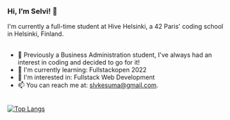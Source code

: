 <h3>Hi, I’m Selvi! 👋  </h3>
I'm currently a full-time student at Hive Helsinki, a 42 Paris' coding school in Helsinki, Finland. <br><br>

- 🥰 Previously a Business Administration student, I've always had an interest in coding and decided to go for it! 
- 🌱 I'm currently learning: Fullstackopen 2022
- 👻 I'm interested in: Fullstack Web Development
- 📫 You can reach me at: slvkesuma@gmail.com. <br><br>

[![Top Langs](https://github-readme-stats.vercel.app/api/top-langs/?username=miofri&layout=compact)](https://github.com/anuraghazra/github-readme-stats)
